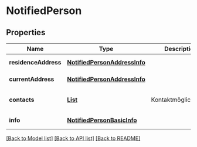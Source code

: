 # NotifiedPerson
## Properties

| Name | Type | Description | Notes |
|------------ | ------------- | ------------- | -------------|
| **residenceAddress** | [**NotifiedPersonAddressInfo**](NotifiedPersonAddressInfo.md) |  | [default to null] |
| **currentAddress** | [**NotifiedPersonAddressInfo**](NotifiedPersonAddressInfo.md) |  | [default to null] |
| **contacts** | [**List**](ContactPointInfo.md) | Kontaktmöglichkeiten | [optional] [default to null] |
| **info** | [**NotifiedPersonBasicInfo**](NotifiedPersonBasicInfo.md) |  | [default to null] |

[[Back to Model list]](../README.md#documentation-for-models) [[Back to API list]](../README.md#documentation-for-api-endpoints) [[Back to README]](../README.md)

